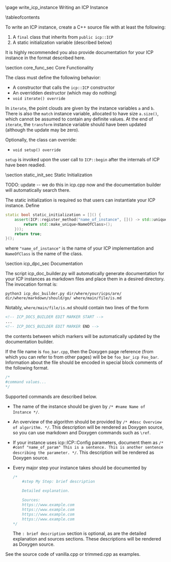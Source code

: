 <!--  
Copyright (C) 2025 Ethan Uppal.
SPDX-License-Identifier: MIT
--->
\page write_icp_instance Writing an ICP Instance

\tableofcontents

To write an ICP instance, create a C++ source file with at least the following:

1. A `final` class that inherits from `public icp::ICP`
2. A static initialization variable (described below)

It is highly recommended you also provide documentation for your ICP instance in the format described here.

\section core_func_sec Core Functionality

The class must define the following behavior:

- A constructor that calls the `icp::ICP` constructor
- An overridden destructor (which may do nothing)
- `void iterate() override`

In `iterate`, the point clouds are given by the instance variables `a` and `b`.
There is also the `match` instance variable, allocated to have size `a.size()`, which cannot be assumed to contain any definite values.
At the end of `iterate`, the `transform` instance variable should have been updated (although the update may be zero).

Optionally, the class can override:

- `void setup() override`

`setup` is invoked upon the user call to `ICP::begin` after the internals of ICP have been readied.

\section static_init_sec Static Initialization

TODO: update -- we do this in icp.cpp now and the documentation builder will
automatically search there.

The static initialization is required so that users can instantiate your ICP instance.
Define

```cpp
static bool static_initialization = []() {
    assert(ICP::register_method("name_of_instance", []() -> std::unique_ptr<ICP> {
        return std::make_unique<NameOfClass>();
    }));
    return true;
}();
```

where `"name_of_instance"` is the name of your ICP implementation and `NameOfClass` is the name of the class.

\section icp_dpc_sec Documentation

The script icp_doc_builder.py will automatically generate documentation for your ICP instances as markdown files and place them in a desired directory. The invocation format is:

```shell
python3 icp_doc_builder.py dir/where/your/icps/are/ dir/where/markdown/should/go/ where/main/file/is.md
```

Notably, `where/main/file/is.md` should contain two lines of the form

```md
<!-- ICP_DOCS_BUILDER EDIT MARKER START -->
...
<!-- ICP_DOCS_BUILDER EDIT MARKER END -->
```

the contents between which markers will be automatically updated by the
documentation builder.

If the file name is `foo_bar.cpp`, then the Doxygen page reference (from which you can refer to from other pages) will be be `foo_bar_icp Foo_bar`. Information about the file should be encoded in special block comments of the following format.

```cpp
/*
#command values...
*/
```

Supported commands are described below.

- The name of the instance should be given by `/* #name Name of Instance */`.
- An overview of the algorithm should be provided by `/* #desc Overview of algorithm. */`. This description will be rendered as Doxygen source, so you can use markdown and Doxygen commands such as `\ref`.
- If your instance uses icp::ICP::Config parameters, document them as `/* #conf "name_of_param" This is a sentence. This is another sentence describing the parameter. */`. This description will be rendered as Doxygen source.
- Every major step your instance takes should be documented by

    ```cpp
    /*
        #step My Step: brief description

        Detailed explanation.

        Sources:
        https://www.example.com
        https://www.example.com
        https://www.example.com
        https://www.example.com
    */
    ```

    The `: brief description` section is optional, as are the detailed explanation and sources sections.
    These descriptions will be rendered as Doxygen source.

See the source code of vanilla.cpp or trimmed.cpp as examples.
